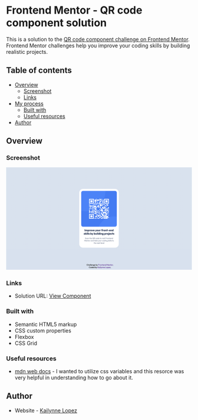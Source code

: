 # Frontend Mentor - QR code component solution

This is a solution to the [QR code component challenge on Frontend Mentor](https://www.frontendmentor.io/challenges/qr-code-component-iux_sIO_H). Frontend Mentor challenges help you improve your coding skills by building realistic projects. 

## Table of contents

- [Overview](#overview)
  - [Screenshot](#screenshot)
  - [Links](#links)
- [My process](#my-process)
  - [Built with](#built-with)
  - [Useful resources](#useful-resources)
- [Author](#author)

## Overview

### Screenshot

![](images/screenshot.jpg)

### Links

- Solution URL: [View Component](https://kailynnelopez.github.io/qr-code-component/)

### Built with

- Semantic HTML5 markup
- CSS custom properties
- Flexbox
- CSS Grid

### Useful resources

- [mdn web docs](https://developer.mozilla.org/en-US/docs/Web/CSS/Using_CSS_custom_properties) - I wanted to utilize css variables and this resorce was very helpful in understanding how to go about it. 

## Author

- Website - [Kailynne Lopez](https://kailynnelopez.com/)


